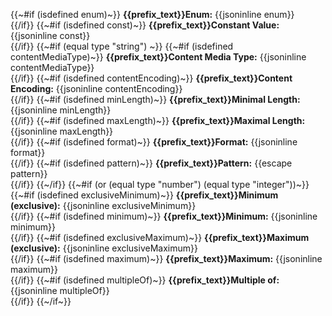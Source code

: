 {{~#if (isdefined enum)~}}
**{{prefix_text}}Enum:** {{jsoninline enum}}<br/>
{{/if}}
{{~#if (isdefined const)~}}
**{{prefix_text}}Constant Value:** {{jsoninline const}}<br/>
{{/if}}
{{~#if (equal type "string") ~}}
	{{~#if (isdefined contentMediaType)~}}
**{{prefix_text}}Content Media Type:** {{jsoninline contentMediaType}}<br/>
{{/if}}
	{{~#if (isdefined contentEncoding)~}}
**{{prefix_text}}Content Encoding:** {{jsoninline contentEncoding}}<br/>
{{/if}}
	{{~#if (isdefined minLength)~}}
**{{prefix_text}}Minimal Length:** {{jsoninline minLength}}<br/>
{{/if}}
	{{~#if (isdefined maxLength)~}}
**{{prefix_text}}Maximal Length:** {{jsoninline maxLength}}<br/>
{{/if}}
	{{~#if (isdefined format)~}}
**{{prefix_text}}Format:** {{jsoninline format}}<br/>
{{/if}}
	{{~#if (isdefined pattern)~}}
**{{prefix_text}}Pattern:** {{escape pattern}}<br/>
{{/if}}
{{~/if}}
{{~#if (or (equal type "number") (equal type "integer"))~}}
	{{~#if (isdefined exclusiveMinimum)~}}
**{{prefix_text}}Minimum (exclusive):** {{jsoninline exclusiveMinimum}}<br/>
{{/if}}
	{{~#if (isdefined minimum)~}}
**{{prefix_text}}Minimum:** {{jsoninline minimum}}<br/>
{{/if}}
	{{~#if (isdefined exclusiveMaximum)~}}
**{{prefix_text}}Maximum (exclusive):** {{jsoninline exclusiveMaximum}}<br/>
{{/if}}
	{{~#if (isdefined maximum)~}}
**{{prefix_text}}Maximum:** {{jsoninline maximum}}<br/>
{{/if}}
	{{~#if (isdefined multipleOf)~}}
**{{prefix_text}}Multiple of:** {{jsoninline multipleOf}}<br/>
{{/if}}
{{~/if~}}
